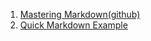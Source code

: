 1. [Mastering Markdown(github)](https://guides.github.com/features/mastering-markdown/)
2. [Quick Markdown Example](http://www.unexpected-vortices.com/sw/rippledoc/quick-markdown-example.html)

